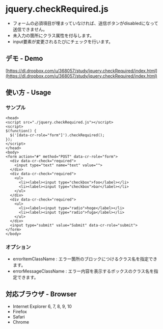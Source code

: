 # jquery.checkRequired.js

- フォームの必須項目が埋まっていなければ、送信ボタンがdisabledになって送信できません。
- 未入力の箇所にクラス属性を付与します。
- input要素が変更されるたびにチェックを行います。

## デモ - Demo

[https://dl.dropbox.com/u/368057/study/jquery.checkRequired/index.html](https://dl.dropbox.com/u/368057/study/jquery.checkRequired/index.html)

## 使い方 - Usage

### サンプル

	<head>
	<script src="./jquery.checkRequired.js"></script>
	<script>
	$(function() {
	  $('[data-cr-role="form"]').checkRequired();
	});
	</script>
	</head>
	<body>
	<form action="#" method="POST" data-cr-role="form">
	  <div data-cr-check="required">
	    <input type="text" name="text" value="">
	  </div>
	  <div data-cr-check="required">
	    <ul>
	      <li><label><input type="checkbox">foo</label></li>
	      <li><label><input type="checkbox">bar</label></li>
	    </ul>
	  </div>
	  <div data-cr-check="required">
	    <ul>
	      <li><label><input type="radio">hoge</label></li>
	      <li><label><input type="radio">fuga</label></li>
	    </ul>
	  </div>
	  <input type="submit" value="Submit" data-cr-role="submit">
	</form>
	</body>

### オプション

- errorItemClassName : エラー箇所のブロックにつけるクラス名を指定できます。
- errorMessageClassName : エラー内容を表示するボックスのクラス名を指定できます。

## 対応ブラウザ - Browser

- Internet Explorer 6, 7, 8, 9, 10
- Firefox
- Safari
- Chrome

